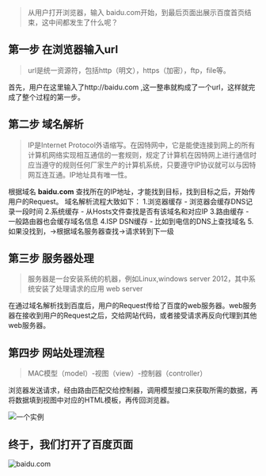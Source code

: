 >从用户打开浏览器，输入 baidu.com开始，到最后页面出展示百度首页结束，这中间都发生了什么呢？
## 第一步 在浏览器输入url
>url是统一资源符，包括http（明文），https（加密），ftp，file等。

  首先，用户在这里输入了http://baidu.com ,这一整串就构成了一个url，这样就完成了整个过程的第一步。
## 第二步 域名解析
>IP是Internet Protocol外语缩写。在因特网中，它是能使连接到网上的所有计算机网络实现相互通信的一套规则，规定了计算机在因特网上进行通信时应当遵守的规则任何厂家生产的计算机系统，只要遵守IP协议就可以与因特网互连互通。IP地址具有唯一性。

根据域名 **baidu.com** 查找所在的IP地址，才能找到目标，找到目标之后，开始传用户的Request。
域名解析流程大致如下：
1.浏览器缓存 - 浏览器会缓存DNS记录一段时间
2.系统缓存 - 从Hosts文件查找是否有该域名和对应IP
3.路由缓存 - 一般路由器也会缓存域名信息
4.ISP DSN缓存 - 比如到电信的DNS上查找域名
5.如果没找到，→根据域名服务器查找→请求转到下一级
## 第三步 服务器处理
>服务器是一台安装系统的机器，例如Linux,windows server 2012，其中系统安装了处理请求的应用 web server

在通过域名解析找到百度后，用户的Request传给了百度的web服务器。web服务器在接收到用户的Request之后，交给网站代码，或者接受请求再反向代理到其他web服务器。
## 第四步 网站处理流程
>MAC模型（model）-视图（view）-控制器（controller）

浏览器发送请求，经由路由匹配交给控制器，调用模型接口来获取所需的数据，再将数据填到视图中对应的HTML模板，再传回浏览器。

![一个实例](https://upload-images.jianshu.io/upload_images/11142570-40417a687b040085.png?imageMogr2/auto-orient/strip%7CimageView2/2/w/1240)

## 终于，我们打开了百度页面
![baidu.com](https://upload-images.jianshu.io/upload_images/11142570-8c75bf14c2a0cef0.png?imageMogr2/auto-orient/strip%7CimageView2/2/w/1240)

